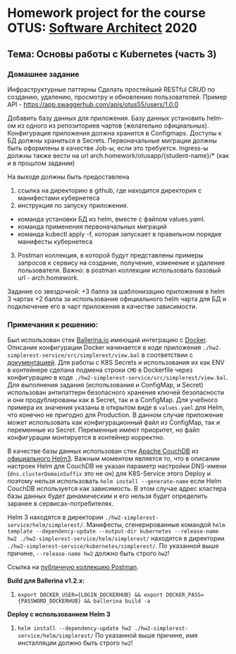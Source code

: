 # Homework project for the course OTUS: [Software Architect](https://otus.ru/lessons/arhitektor-po/) 2020

## Тема: Основы работы с Kubernetes (часть 3) ##

### Домашнее задание ###

Инфраструктурные паттерны
Сделать простейший RESTful CRUD по созданию, удалению, просмотру и обновлению пользователей.
Пример API - https://app.swaggerhub.com/apis/otus55/users/1.0.0

Добавить базу данных для приложения.
Базу данных установить helm-ом из одного из репозиториев чартов (желательно официальных).
Конфигурация приложения должна хранится в Configmaps.
Доступы к БД должны храниться в Secrets.
Первоначальные миграции должны быть оформлены в качестве Job-ы, если это требуется.
Ingress-ы должны также вести на url arch.homework/otusapp/{student-name}/* (как и в прошлом задании)

На выходе должны быть предоставлена
1) ссылка на директорию в github, где находится директория с манифестами кубернетеса
2) инструкция по запуску приложения.
- команда установки БД из helm, вместе с файлом values.yaml.
- команда применения первоначальных миграций
- команда kubectl apply -f, которая запускает в правильном порядке манифесты кубернетеса
3) Postman коллекция, в которой будут представлены примеры запросов к сервису на создание, получение, изменение и удаление пользователя. Важно: в postman коллекции использовать базовый url - arch.homework.


Задание со звездочкой:
+3 балла за шаблонизацию приложения в helm 3 чартах
+2 балла за использование официального helm чарта для БД и подключение его в чарт приложения в качестве зависимости.


### Примечания к решению: ###

Был использован стек [Ballerina.io](https://ballerina.io/) имеющий интеграцию с [Docker](https://ballerina.io/learn/deployment/docker/).
Описание конфигурации Docker начинается в коде приложения `./hw2-simplerest-service/src/simplerest/view.bal` в соответствии с [документацией](https://github.com/ballerina-platform/module-ballerina-docker).
Для работы с K8S Secrets и использования их как ENV в контейнере сделана подмена строки `CMD` в Dockerfile через конфигурацию в коде `./hw2-simplerest-service/src/simplerest/view.bal`.
Для выполнения задания (использования и ConfigMap, и Secret) использован антипаттерн безопасного хранения ключей безопасности и они продублированы как в Secret, так и в ConfigMap.
Для учебного примера их значения указаны в открытом виде в `values.yaml` для Helm, что конечно не пригодно для Production.
В данном случае приложение может использовать как конфигурационный файл из ConfigMap, так и переменные из Secret. Переменные имеют приоритет, но файл конфигурации монтируется в контейнер корректно.

В качестве базы данных использован стек [Apache CouchDB](https://couchdb.apache.org) из [официального Helm3](https://artifacthub.io/packages/helm/couchdb/couchdb).
Важным моментом является то, что в описании настроек Helm для CouchDB не указан параметр настройки DNS-имени (`dns.clusterDomainSuffix` это не он) для K8S-Service этого Deploy и поэтому нельзя использовать `helm install --generate-name` если Helm CouchDB используется как зависимость.
В этом случае адрес кластера базы данных будет динамическим и его нельзя будет определить заранее в сервисах-потребителях.

Helm 3 находятся в директории `./hw2-simplerest-service/helm/simplerest/`.
Манифесты, сгенерированные командой  `helm template --dependency-update --output-dir kubernetes --release-name hw2 ./hw2-simplerest-service/helm/simplerest/` находятся в директории `./hw2-simplerest-service/kubernetes/simplerest/`. По указанной выше причине, `--release-name hw2` должно быть строго `hw2`!

Ссылка на [публичную коллекцию Postman](https://www.getpostman.com/collections/a57a15611e86c9adf190).

**Build для Ballerina v1.2.x:**
1. `export DOCKER_USER={LOGIN_DOCKERHUB} && export DOCKER_PASS={PASSWORD_DOCKERHUB} && ballerina build -a`

**Deploy с использованием Helm 3**
1. `helm install --dependency-update hw2 ./hw2-simplerest-service/helm/simplerest/` По указанной выше причине, имя инсталляции должно быть строго `hw2`!
